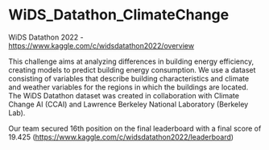 # WiDS_Datathon_ClimateChange

WiDS Datathon 2022 - https://www.kaggle.com/c/widsdatathon2022/overview

This challenge aims at analyzing differences in building energy efficiency, creating models to predict building energy consumption. We use a dataset consisting of variables that describe building characteristics and climate and weather variables for the regions in which the buildings are located. The WiDS Datathon dataset was created in collaboration with Climate Change AI (CCAI) and Lawrence Berkeley National Laboratory (Berkeley Lab).

Our team secured 16th position on the final leaderboard with a final score of 19.425 (https://www.kaggle.com/c/widsdatathon2022/leaderboard)